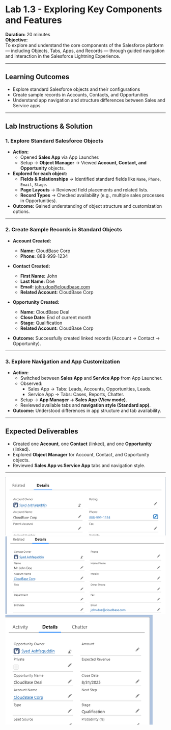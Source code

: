 # Lab 1.3 - Exploring Key Components and Features

**Duration:** 20 minutes  
**Objective:**  
To explore and understand the core components of the Salesforce platform — including Objects, Tabs, Apps, and Records — through guided navigation and interaction in the Salesforce Lightning Experience.

---

## Learning Outcomes

- Explore standard Salesforce objects and their configurations
- Create sample records in Accounts, Contacts, and Opportunities
- Understand app navigation and structure differences between Sales and Service apps

---

## Lab Instructions & Solution

### 1. Explore Standard Salesforce Objects

- **Action:**
  - Opened **Sales App** via App Launcher.
  - Setup → **Object Manager** → Viewed **Account, Contact, and Opportunity** objects.
- **Explored for each object:**
  - **Fields & Relationships** → Identified standard fields like `Name`, `Phone`, `Email`, `Stage`.
  - **Page Layouts** → Reviewed field placements and related lists.
  - **Record Types** → Checked availability (e.g., multiple sales processes in Opportunities).
- **Outcome:** Gained understanding of object structure and customization options.

---

### 2. Create Sample Records in Standard Objects

- **Account Created:**

  - **Name:** CloudBase Corp
  - **Phone:** 888-999-1234

- **Contact Created:**

  - **First Name:** John
  - **Last Name:** Doe
  - **Email:** john.doe@cloudbase.com
  - **Related Account:** CloudBase Corp

- **Opportunity Created:**

  - **Name:** CloudBase Deal
  - **Close Date:** End of current month
  - **Stage:** Qualification
  - **Related Account:** CloudBase Corp

- **Outcome:** Successfully created linked records (Account → Contact → Opportunity).

---

### 3. Explore Navigation and App Customization

- **Action:**
  - Switched between **Sales App** and **Service App** from App Launcher.
  - Observed:
    - Sales App → Tabs: Leads, Accounts, Opportunities, Leads.
    - Service App → Tabs: Cases, Reports, Chatter.
  - Setup → **App Manager → Sales App (View mode)**.
  - Reviewed available tabs and **navigation style (Standard app)**.
- **Outcome:** Understood differences in app structure and tab availability.

---

## Expected Deliverables

- Created one **Account**, one **Contact** (linked), and one **Opportunity** (linked).
- Explored **Object Manager** for Account, Contact, and Opportunity objects.
- Reviewed **Sales App vs Service App** tabs and navigation style.

---
![alt text](image-2.png)
![alt text](image-3.png)
![alt text](image-4.png)